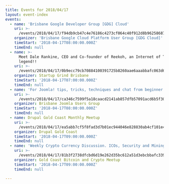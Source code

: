 ```yaml
---
title: Events for 2018/04/17
layout: event-index
events:
  - name: 'Brisbane Google Developer Group [GDG] Cloud'
    uri: >-
      /events/2018/04/17/f94db9cb47c4e76186c4273cf064c40f912d8b96258687f9ab5027c79674aa9b
    organizer: 'Brisbane Google Cloud Platform User Group [GDG Cloud]'
    timeStart: '2018-04-17T08:00:00.000Z'
    timeEnd: null
  - name: >-
      Meet Dale Rankine, CEO and Co-founder of Reekoh, an Internet of Things
      legend!!
    uri: >-
      /events/2018/04/17/0b9ecc79cb70884100391725b8260aae6aaabbafc063d69c5b84f9cc56b161a2
    organizer: Startup Grind Brisbane
    timeStart: '2018-04-17T07:00:00.000Z'
    timeEnd: null
  - name: 'For Joomla! tips, tricks, techniques and chat from beginner to advanced.'
    uri: >-
      /events/2018/04/17/ca346c7599f5a18caacd2141ab857dfb57091acd6b5f30b3dd63b18a03f5922d
    organizer: Brisbane Joomla Users Group
    timeStart: '2018-04-17T08:00:00.000Z'
    timeEnd: null
  - name: Drupal Gold Coast Monthly Meetup
    uri: >-
      /events/2018/04/17/ea5abb7cf5f8fad3d7b01ec944046e828830ab4cf101e4abcf8ba712e6a86aa4
    organizer: Drupal Gold Coast
    timeStart: '2018-04-17T09:00:00.000Z'
    timeEnd: null
  - name: 'Weekly Crypto Currency Discussion. ICOs, Security and Mining and more'
    uri: >-
      /events/2018/04/17/81b3f2738dfcbd6d19e262d35bc612a51d3ebcbbafc339c2c5e022a622a864a2
    organizer: Gold Coast Bitcoin and Crypto Meetup
    timeStart: '2018-04-17T09:00:00.000Z'
    timeEnd: null

---
```

